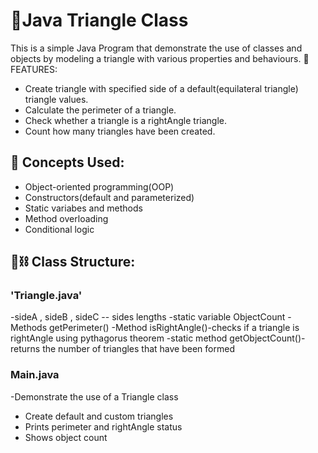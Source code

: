 # 📐Java Triangle Class
This is a simple Java Program that demonstrate the use of classes and objects by modeling a triangle with various properties and behaviours.
📌FEATURES: 
- Create triangle with specified side of a default(equilateral triangle) triangle values.
- Calculate the perimeter of a triangle.
- Check whether a triangle is a rightAngle triangle.
- Count how many triangles have been created.
## 🧠 Concepts Used: 
- Object-oriented programming(OOP)
- Constructors(default and parameterized)
- Static variabes and methods
- Method overloading
- Conditional logic
## 🔨⛓ Class Structure: 
### 'Triangle.java'
-sideA , sideB , sideC -- sides lengths
-static variable ObjectCount
-Methods getPerimeter()
-Method isRightAngle()-checks if a triangle is rightAngle using pythagorus theorem 
-static method getObjectCount()-returns the number of triangles that have been formed
### Main.java
-Demonstrate the use of a Triangle class
- Create default and custom triangles
- Prints perimeter and rightAngle status
- Shows object count
  
